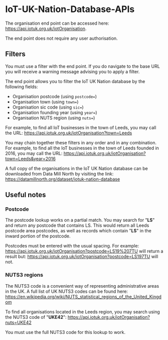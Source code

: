 # IoT-UK-Nation-Database-APIs

The organisation end point can be accessed here: https://api.iotuk.org.uk/iotOrganisation.

The end point does not require any user authorisation.

## Filters
You must use a filter with the end point.  If you do navigate to the base URL you will receive a warning message advising you to apply a filter.

The end point allows you to filter the IoT UK Nation database by the following fields:
 - Organisation postcode  (using `postcode=`)
 - Organisation town (using `town=`)
 - Organisation sic code (using `sic=`)
 - Organisation founding year (using `year=`)
 - Organisation NUTS region (using `nuts=`)
 
For example, to find all IoT businesses in the town of Leeds, you may call the URL:
https://api.iotuk.org.uk/iotOrganisation?town=Leeds
 
You may chain together these filters in any order and in any combination.  For example, to find all the IoT businesses in the town of Leeds founded in 2016, you may call the URL:
https://api.iotuk.org.uk/iotOrganisation?town=Leeds&year=2016

A full copy of the organisations in the IoT UK Nation database can be downloaded from Data Mill North by visiting the link: https://datamillnorth.org/dataset/iotuk-nation-database
 
## Useful notes
### Postcode 
The postcode lookup works on a partial match.  You may search for "**LS**" and return any postcode that contains LS.  This would return all Leeds postcode area postcodes, as well as records which contain "**LS**" in the inward portion of the postcode.

Postcodes must be entered with the usual spacing.  For example:
https://api.iotuk.org.uk/iotOrganisation?postcode=LS19%207TU
will return a result but:
https://api.iotuk.org.uk/iotOrganisation?postcode=LS197TU 
will not.

### NUTS3 regions
The NUTS3 code is a convenient way of representing administrative areas in the UK.  A full list of UK NUTS3 codes can be found here:
https://en.wikipedia.org/wiki/NUTS_statistical_regions_of_the_United_Kingdom

To find all organisations located in the Leeds region, you may search using the NUTS3 code of "**UKE42**":
https://api.iotuk.org.uk/iotOrganisation?nuts=UKE42

You must use the full NUTS3 code for this lookup to work.  
 
